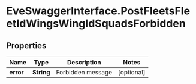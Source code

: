 # EveSwaggerInterface.PostFleetsFleetIdWingsWingIdSquadsForbidden

## Properties
Name | Type | Description | Notes
------------ | ------------- | ------------- | -------------
**error** | **String** | Forbidden message | [optional] 


